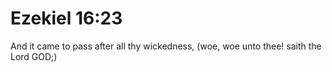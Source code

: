 # Ezekiel 16:23

And it came to pass after all thy wickedness, (woe, woe unto thee! saith the Lord GOD;)